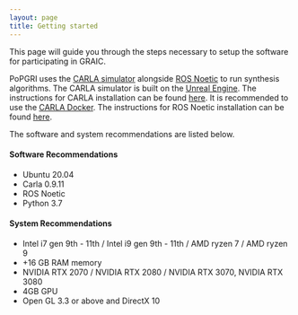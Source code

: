 ```yaml
---
layout: page
title: Getting started
---
```

This page will guide you through the steps necessary to setup the software for participating in GRAIC.


PoPGRI uses the [CARLA simulator](https://carla.org/) alongside [ROS Noetic](https://www.ros.org/) to run synthesis algorithms. The CARLA simulator is built on the [Unreal Engine](https://www.unrealengine.com/en-US/). The instructions for CARLA installation can be found [here](https://carla.readthedocs.io/en/latest/build_linux/). It is recommended to use the [CARLA Docker](https://hub.docker.com/r/carlasim/carla). The instructions for ROS Noetic installation can be found [here](http://wiki.ros.org/noetic/Installation/Ubuntu).

The software and system recommendations are listed below.

#### Software Recommendations
- Ubuntu 20.04
- Carla 0.9.11
- ROS Noetic
- Python 3.7

#### System Recommendations
- Intel i7 gen 9th - 11th / Intel i9 gen 9th - 11th / AMD ryzen 7 / AMD ryzen 9
- +16 GB RAM memory
- NVIDIA RTX 2070 / NVIDIA RTX 2080 / NVIDIA RTX 3070, NVIDIA RTX 3080
- 4GB GPU
- Open GL 3.3 or above​ and ​DirectX 10
